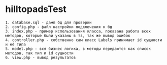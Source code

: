 # hilltopadsTest
    1. database.sql - дамп бд для проверки
    2. config.php - файл настройки подключения к бд
    3. index.php - пример использования класса, показана работа всех методов, которые были указаны в тз, так же вывод ошибок
    4. controller.php - собственно сам класс Labels принимает id сущности и её типа
    5. model.php - вся бизнес логика, в методы передаются как список методов, так тип и id сущности
    6. view.php - вывод результатов